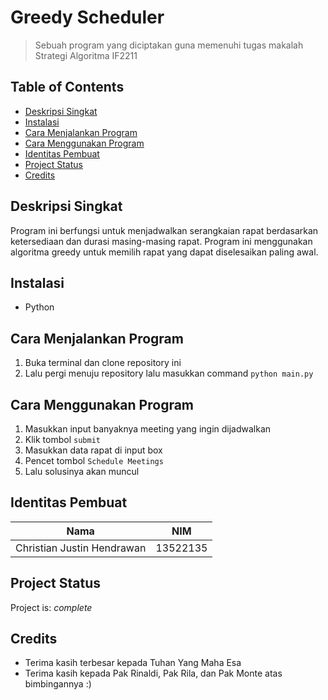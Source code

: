 # Greedy Scheduler 
> Sebuah program yang diciptakan guna memenuhi tugas makalah Strategi Algoritma IF2211

## Table of Contents
* [Deskripsi Singkat](#Deskripsi-Singkat)
* [Instalasi](#Instalasi)
* [Cara Menjalankan Program](#Cara-Menjalankan-Program)
* [Cara Menggunakan Program](#Cara-Menggunakan-Program)
* [Identitas Pembuat](#Identitas-Pembuat)
* [Project Status](#Project-Status)
* [Credits](#Credits)


## Deskripsi Singkat
Program ini berfungsi untuk menjadwalkan serangkaian rapat berdasarkan ketersediaan dan durasi masing-masing rapat. Program ini menggunakan algoritma greedy untuk memilih rapat yang dapat diselesaikan paling awal. 

## Instalasi
- Python

## Cara Menjalankan Program
1. Buka terminal dan clone repository ini
2. Lalu pergi menuju repository lalu masukkan command `python main.py`

## Cara Menggunakan Program
1. Masukkan input banyaknya meeting yang ingin dijadwalkan
2. Klik tombol `submit`
3. Masukkan data rapat di input box
4. Pencet tombol `Schedule Meetings`
5. Lalu solusinya akan muncul

## Identitas Pembuat
| Nama | NIM |
|---|---|
| Christian Justin Hendrawan | 13522135 |

## Project Status
Project is: _complete_

## Credits
- Terima kasih terbesar kepada Tuhan Yang Maha Esa
- Terima kasih kepada Pak Rinaldi, Pak Rila, dan Pak Monte atas bimbingannya :)
